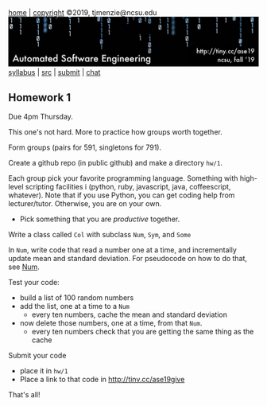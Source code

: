 <a name=top>&nbsp;<p> </a>
[home](http://tiny.cc/ase19#top) | 
[copyright](https://github.com/txt/ase19/blob/master/LICENSE.md#top) &copy;2019, tjmenzie&commat;ncsu.edu 
<br> [<img width=900 src="https://raw.githubusercontent.com/txt/ase19/master/etc/img/banner.png">](http://tiny.cc/ase19)<br> 
[syllabus](https://github.com/txt/ase19/blob/master/syllabus.md#top) | 
[src](http://menzies.us/fun) | 
[submit](http://tiny.cc/ase19give) | 
[chat](https://ase19.slack.com/) 


## Homework 1

Due 4pm Thursday.

This one's not hard. More to practice how groups worth together.

Form groups  (pairs for 591, singletons for 791).

Create a github repo (in public github) and make a directory `hw/1`.

Each group pick your favorite programming language. Something with
high-level scripting facilities i (python, ruby, javascript, java,
coffeescript, whatever). Note that if you use Python, you can get
coding help from lecturer/tutor. Otherwise, you are on your own.

- Pick something that you are _productive_ together.

Write a class called `Col` with subclass `Num`, `Sym`, and `Some`

In `Num`, write code that read a number one at a time, and incrementally
update mean and standard deviation.  For pseudocode on how to do
that, see [Num](http://menzies.us/fun/num).

Test your code:

- build a list of 100 random numbers
- add the list, one at a time to a `Num`
   - every ten numbers, cache the mean and standard deviation
- now delete those numbers, one at a time, from that `Num`. 
   - every ten numbers check that you are getting the same thing as the cache

Submit your code

- place it in `hw/1`
- Place a link to that code in http://tinv.cc/ase19give

That's all!


